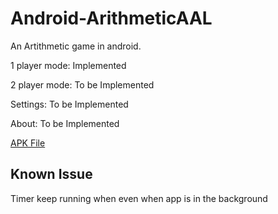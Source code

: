 Android-ArithmeticAAL
=====================

An Artithmetic game in android.

1 player mode: Implemented

2 player mode: To be Implemented

Settings: To be Implemented

About: To be Implemented


[APK File](https://dl.dropboxusercontent.com/u/11788669/ArithmeticAAL.apk)

Known Issue
------------
Timer keep running when even when app is in the background

